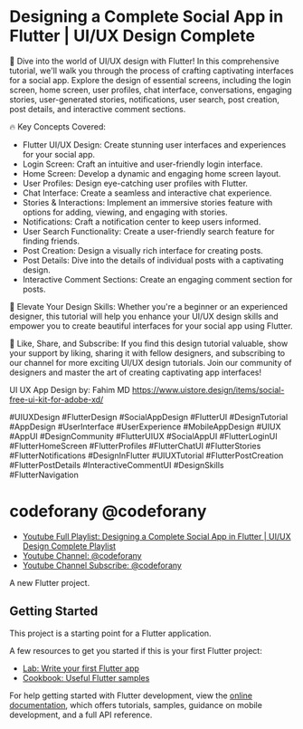 # Designing a Complete Social App in Flutter | UI/UX Design Complete

📱 Dive into the world of UI/UX design with Flutter! In this comprehensive tutorial, we'll walk you through the process of crafting captivating interfaces for a social app. Explore the design of essential screens, including the login screen, home screen, user profiles, chat interface, conversations, engaging stories, user-generated stories, notifications, user search, post creation, post details, and interactive comment sections.

🔥 Key Concepts Covered:

- Flutter UI/UX Design: Create stunning user interfaces and experiences for your social app.
- Login Screen: Craft an intuitive and user-friendly login interface.
- Home Screen: Develop a dynamic and engaging home screen layout.
- User Profiles: Design eye-catching user profiles with Flutter.
- Chat Interface: Create a seamless and interactive chat experience.
- Stories & Interactions: Implement an immersive stories feature with options for adding, viewing, and engaging with stories.
- Notifications: Craft a notification center to keep users informed.
- User Search Functionality: Create a user-friendly search feature for finding friends.
- Post Creation: Design a visually rich interface for creating posts.
- Post Details: Dive into the details of individual posts with a captivating design.
- Interactive Comment Sections: Create an engaging comment section for posts.

🎨 Elevate Your Design Skills:
Whether you're a beginner or an experienced designer, this tutorial will help you enhance your UI/UX design skills and empower you to create beautiful interfaces for your social app using Flutter.

📢 Like, Share, and Subscribe:
If you find this design tutorial valuable, show your support by liking, sharing it with fellow designers, and subscribing to our channel for more exciting UI/UX design tutorials. Join our community of designers and master the art of creating captivating app interfaces!

UI UX App Design by: Fahim MD
https://www.uistore.design/items/social-free-ui-kit-for-adobe-xd/

#UIUXDesign #FlutterDesign #SocialAppDesign #FlutterUI #DesignTutorial #AppDesign #UserInterface #UserExperience #MobileAppDesign #UIUX #AppUI #DesignCommunity #FlutterUIUX #SocialAppUI #FlutterLoginUI #FlutterHomeScreen #FlutterProfiles #FlutterChatUI #FlutterStories #FlutterNotifications #DesignInFlutter #UIUXTutorial #FlutterPostCreation #FlutterPostDetails #InteractiveCommentUI #DesignSkills #FlutterNavigation


# codeforany @codeforany

- [Youtube Full Playlist: Designing a Complete Social App in Flutter | UI/UX Design Complete Playlist](https://www.youtube.com/playlist?list=PLzcRC7PA0xWRlCf5N7CrMGM1kSSrsKxiv)
- [Youtube Channel: @codeforany](https://www.youtube.com/channel/UCdQTp9wRK5vAOlEQZf9PHSg)
- [Youtube Channel Subscribe: @codeforany](https://www.youtube.com/channel/UCdQTp9wRK5vAOlEQZf9PHSg?sub_confirmation=1)

A new Flutter project.

## Getting Started

This project is a starting point for a Flutter application.

A few resources to get you started if this is your first Flutter project:

- [Lab: Write your first Flutter app](https://docs.flutter.dev/get-started/codelab)
- [Cookbook: Useful Flutter samples](https://docs.flutter.dev/cookbook)

For help getting started with Flutter development, view the
[online documentation](https://docs.flutter.dev/), which offers tutorials,
samples, guidance on mobile development, and a full API reference.

